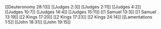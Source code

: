 [[Deuteronomy 28:13]]
[[Judges 2:3]]
[[Judges 2:11]]
[[Judges 4:2]]
[[Judges 10:7]]
[[Judges 14:4]]
[[Judges 15:11]]
[[1 Samuel 13:3]]
[[1 Samuel 13:19]]
[[2 Kings 17:20]]
[[2 Kings 17:23]]
[[2 Kings 24:14]]
[[Lamentations 1:5]]
[[John 18:31]]
[[John 19:15]]
